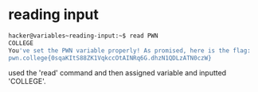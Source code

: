 # reading input

```bash
hacker@variables~reading-input:~$ read PWN 
COLLEGE
You've set the PWN variable properly! As promised, here is the flag:
pwn.college{0sqaKItS88ZK1VqkccOtAINRq6G.dhzN1QDLzATN0czW}
```

used the 'read' command and then assigned variable and inputted 'COLLEGE'.
